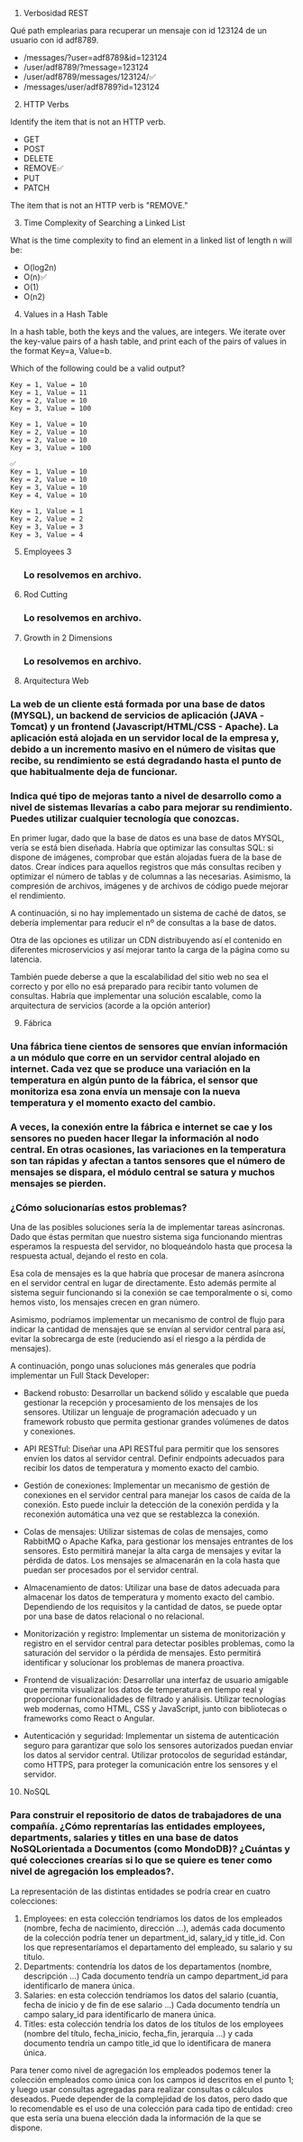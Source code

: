 1. Verbosidad REST

Qué path emplearias para recuperar un mensaje con id 123124 de un usuario con id adf8789.

- /messages/?user=adf8789&id=123124
- /user/adf8789/?message=123124
- /user/adf8789/messages/123124/✅
- /messages/user/adf8789?id=123124

2. HTTP Verbs

Identify the item that is not an HTTP verb.

- GET
- POST
- DELETE
- REMOVE✅
- PUT
- PATCH

The item that is not an HTTP verb is "REMOVE."

3. Time Complexity of Searching a Linked List

What is the time complexity to find an element in a linked list of length n will be:

- O(log2n)
- O(n)✅
- O(1)
- O(n2)

4. Values in a Hash Table

In a hash table, both the keys and the values, are integers. We iterate over the key-value pairs of a hash table, and print each of the pairs of values in the format Key=a, Value=b.

Which of the following could be a valid output?

```
Key = 1, Value = 10
Key = 1, Value = 11
Key = 2, Value = 10
Key = 3, Value = 100

Key = 1, Value = 10
Key = 2, Value = 10
Key = 2, Value = 10
Key = 3, Value = 100

✅
Key = 1, Value = 10
Key = 2, Value = 10
Key = 3, Value = 10
Key = 4, Value = 10

Key = 1, Value = 1
Key = 2, Value = 2
Key = 3, Value = 3
Key = 3, Value = 4
```

5. Employees 3
   ### Lo resolvemos en archivo.
6. Rod Cutting
   ### Lo resolvemos en archivo.
7. Growth in 2 Dimensions
   ### Lo resolvemos en archivo.
8. Arquitectura Web

### La web de un cliente está formada por una base de datos (MYSQL), un backend de servicios de aplicación (JAVA -Tomcat) y un frontend (Javascript/HTML/CSS - Apache). La aplicación está alojada en un servidor local de la empresa y, debido a un incremento masivo en el número de visitas que recibe, su rendimiento se está degradando hasta el punto de que habitualmente deja de funcionar.

### Indica qué tipo de mejoras tanto a nivel de desarrollo como a nivel de sistemas llevarías a cabo para mejorar su rendimiento. Puedes utilizar cualquier tecnología que conozcas.

En primer lugar, dado que la base de datos es una base de datos MYSQL, vería se está bien diseñada. Habría que optimizar las consultas SQL: si dispone de imágenes, comprobar que están alojadas fuera de la base de datos. Crear índices para aquellos registros que más consultas reciben y optimizar el número de tablas y de columnas a las necesarias. Asimismo, la compresión de archivos, imágenes y de archivos de código puede mejorar el rendimiento.

A continuación, si no hay implementado un sistema de caché de datos, se debería implementar para reducir el nº de consultas a la base de datos.

Otra de las opciones es utilizar un CDN distribuyendo así el contenido en diferentes microservicios y así mejorar tanto la carga de la página como su latencia.

También puede deberse a que la escalabilidad del sitio web no sea el correcto y por ello no esá preparado para recibir tanto volumen de consultas. Habría que implementar una solución escalable, como la arquitectura de servicios (acorde a la opción anterior)

9. Fábrica

### Una fábrica tiene cientos de sensores que envían información a un módulo que corre en un servidor central alojado en internet. Cada vez que se produce una variación en la temperatura en algún punto de la fábrica, el sensor que monitoriza esa zona envía un mensaje con la nueva temperatura y el momento exacto del cambio.

### A veces, la conexión entre la fábrica e internet se cae y los sensores no pueden hacer llegar la información al nodo central. En otras ocasiones, las variaciones en la temperatura son tan rápidas y afectan a tantos sensores que el número de mensajes se dispara, el módulo central se satura y muchos mensajes se pierden.

### ¿Cómo solucionarías estos problemas?

Una de las posibles soluciones sería la de implementar tareas asíncronas. Dado que éstas permitan que nuestro sistema siga funcionando mientras esperamos la respuesta del servidor, no bloqueándolo hasta que procesa la respuesta actual, dejando el resto en cola.

Esa cola de mensajes es la que habría que procesar de manera asíncrona en el servidor central en lugar de directamente. Esto además permite al sistema seguir funcionando si la conexión se cae temporalmente o si, como hemos visto, los mensajes crecen en gran número.

Asimismo, podríamos implementar un mecanismo de control de flujo para indicar la cantidad de mensajes que se envían al servidor central para así, evitar la sobrecarga de este (reduciendo así el riesgo a la pérdida de mensajes).

A continuación, pongo unas soluciones más generales que podría implementar un Full Stack Developer:

- Backend robusto: Desarrollar un backend sólido y escalable que pueda gestionar la recepción y procesamiento de los mensajes de los sensores. Utilizar un lenguaje de programación adecuado y un framework robusto que permita gestionar grandes volúmenes de datos y conexiones.

- API RESTful: Diseñar una API RESTful para permitir que los sensores envíen los datos al servidor central. Definir endpoints adecuados para recibir los datos de temperatura y momento exacto del cambio.

- Gestión de conexiones: Implementar un mecanismo de gestión de conexiones en el servidor central para manejar los casos de caída de la conexión. Esto puede incluir la detección de la conexión perdida y la reconexión automática una vez que se restablezca la conexión.

- Colas de mensajes: Utilizar sistemas de colas de mensajes, como RabbitMQ o Apache Kafka, para gestionar los mensajes entrantes de los sensores. Esto permitirá manejar la alta carga de mensajes y evitar la pérdida de datos. Los mensajes se almacenarán en la cola hasta que puedan ser procesados por el servidor central.

- Almacenamiento de datos: Utilizar una base de datos adecuada para almacenar los datos de temperatura y momento exacto del cambio. Dependiendo de los requisitos y la cantidad de datos, se puede optar por una base de datos relacional o no relacional.

- Monitorización y registro: Implementar un sistema de monitorización y registro en el servidor central para detectar posibles problemas, como la saturación del servidor o la pérdida de mensajes. Esto permitirá identificar y solucionar los problemas de manera proactiva.

- Frontend de visualización: Desarrollar una interfaz de usuario amigable que permita visualizar los datos de temperatura en tiempo real y proporcionar funcionalidades de filtrado y análisis. Utilizar tecnologías web modernas, como HTML, CSS y JavaScript, junto con bibliotecas o frameworks como React o Angular.

- Autenticación y seguridad: Implementar un sistema de autenticación seguro para garantizar que solo los sensores autorizados puedan enviar los datos al servidor central. Utilizar protocolos de seguridad estándar, como HTTPS, para proteger la comunicación entre los sensores y el servidor.

10. NoSQL

### Para construir el repositorio de datos de trabajadores de una compañía. ¿Cómo reprentarías las entidades employees, departments, salaries y titles en una base de datos NoSQLorientada a Documentos (como MondoDB)? ¿Cuántas y qué colecciones crearías si lo que se quiere es tener como nivel de agregación los empleados?.

La representación de las distintas entidades se podría crear en cuatro colecciones:

1.  Employees: en esta colección tendríamos los datos de los empleados (nombre, fecha de nacimiento, dirección ...), además cada documento de la colección podría tener un department_id, salary_id y title_id. Con los que representaríamos el departamento del empleado, su salario y su título.
2.  Departments: contendría los datos de los departamentos (nombre, descripción ...) Cada documento tendría un campo department_id para identificarlo de manera única.
3.  Salaries: en esta colección tendríamos los datos del salario (cuantía, fecha de inicio y de fin de ese salario ...) Cada documento tendría un campo salary_id para identificarlo de manera única.
4.  Titles: esta colección tendría los datos de los títulos de los employees (nombre del título, fecha_inicio, fecha_fin, jerarquía ...) y cada documento tendría un campo title_id que lo identificara de manera única.

Para tener como nivel de agregación los empleados podemos tener la colección empleados como única con los campos id descritos en el punto 1; y luego usar consultas agregadas para realizar consultas o cálculos deseados.
Puede depender de la complejidad de los datos, pero dado que lo recomendable es el uso de una colección para cada tipo de entidad: creo que esta sería una buena elección dada la información de la que se dispone.
